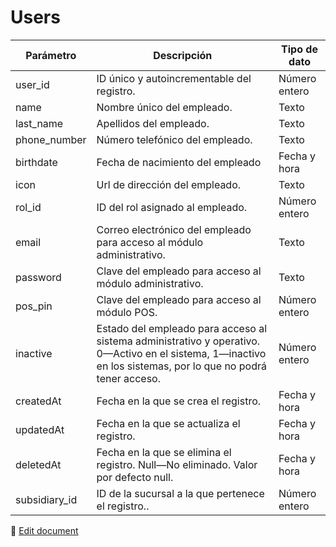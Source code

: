 # Users

| Parámetro | Descripción | Tipo de dato |
|-|-|-|
| user_id | ID único y autoincrementable del registro. | Número entero |
| name | Nombre único del empleado. | Texto |
| last_name | Apellidos del empleado. | Texto |
| phone_number | Número telefónico del empleado. | Texto |
| birthdate | Fecha de nacimiento del empleado | Fecha y hora |
| icon | Url de dirección del empleado. | Texto |
| rol_id | ID del rol asignado al empleado. | Número entero |
| email | Correo electrónico del empleado para acceso al módulo administrativo. | Texto |
| password | Clave del empleado para acceso al módulo administrativo. | Texto |
| pos_pin | Clave del empleado para acceso al módulo POS. | Número entero |
| inactive | Estado del empleado para acceso al sistema administrativo y operativo. 0—Activo en el sistema, 1—inactivo en los sistemas, por lo que no podrá tener acceso. | Número entero |
| createdAt | Fecha en la que se crea el registro. | Fecha y hora |
| updatedAt | Fecha en la que se actualiza el registro. | Fecha y hora |
| deletedAt | Fecha en la que se elimina el registro. Null—No eliminado. Valor por defecto null. | Fecha y hora |
| subsidiary_id | ID de la sucursal a la que pertenece el registro.. | Número entero |

📝 [Edit document](https://github.com/4uRest/documentation)